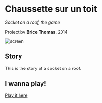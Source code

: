 Chaussette sur un toit
======================

*Socket on a roof, the game*

Project by **Brice Thomas**, 2014

![screen](http://verticale.me/chaussette/socketonaroof.png)

Story
-----

This is the story of a socket on a roof.

I wanna play!
--------------

[Play it here](http://verticale.me/chaussette/)


